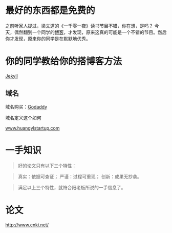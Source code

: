 
# 最好的东西都是免费的

之前听家人提过，梁文道的《一千零一夜》读书节目不错，你在想，是吗？ 今天，偶然翻到一个同学的[博客](http://www.cnfeat.com/blog/2017/08/16/CardWrite-LiangWenDao/)，才发现，原来这真的可能是一个不错的节目。然后你才发现，原来你的同学是在默默地优秀。

# 你的同学教给你的搭博客方法

[Jekyll](http://www.cnfeat.com/blog/2014/05/11/how-to-build-a-blog/)

## 域名

域名购买：[Godaddy](https://sg.godaddy.com/zh/)

域名定义这个如何

www.huangylstartup.com


# 一手知识

>  好的论文只有以下三个特性：

>  真实：依据可查证；
>  严谨：过程可重现；
>  创新：成果无抄袭。

> 满足以上三个特性，就符合阳老板所说的一手信息了。

# 论文
http://www.cnki.net/
